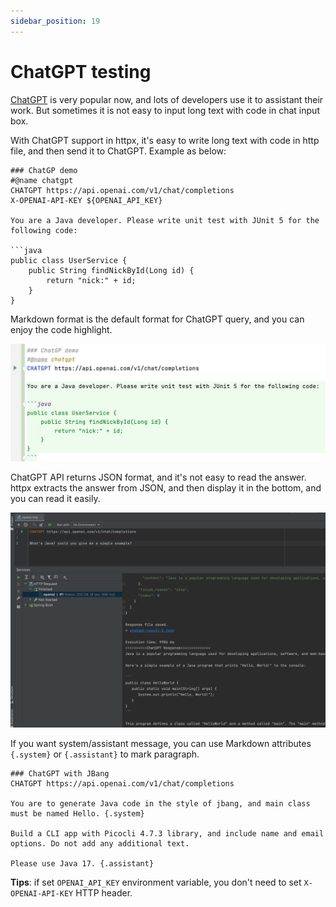 ```yaml
---
sidebar_position: 19
---
```


# ChatGPT testing

[ChatGPT](https://chat.openai.com/) is very popular now, and lots of developers use it to assistant their work.
But sometimes it is not easy to input long text with code in chat input box.

With ChatGPT support in httpx, it's easy to write long text with code in http file, and then send it to ChatGPT.
Example as below:

```
### ChatGP demo
#@name chatgpt
CHATGPT https://api.openai.com/v1/chat/completions
X-OPENAI-API-KEY ${OPENAI_API_KEY}

You are a Java developer. Please write unit test with JUnit 5 for the following code:

```java
public class UserService {
    public String findNickById(Long id) {
        return "nick:" + id;
    }
}
```

Markdown format is the default format for ChatGPT query, and you can enjoy the code highlight.

![ChatGPT](../../static/img/blog/chatgpt.png)

ChatGPT API returns JSON format, and it's not easy to read the answer.
httpx extracts the answer from JSON, and then display it in the bottom, and you can read it easily.

![ChatGPT](../../static/img/blog/chatgpt-response.png)

If you want system/assistant message, you can use Markdown attributes `{.system}` or `{.assistant}` to mark paragraph.

```
### ChatGPT with JBang
CHATGPT https://api.openai.com/v1/chat/completions

You are to generate Java code in the style of jbang, and main class must be named Hello. {.system}

Build a CLI app with Picocli 4.7.3 library, and include name and email options. Do not add any additional text.

Please use Java 17. {.assistant}
```

**Tips**: if set `OPENAI_API_KEY` environment variable, you don't need to set `X-OPENAI-API-KEY` HTTP header.

